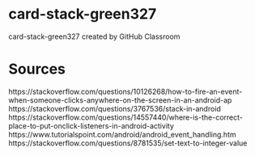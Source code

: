 # card-stack-green327
card-stack-green327 created by GitHub Classroom

<h1>Sources</h1>
https://stackoverflow.com/questions/10126268/how-to-fire-an-event-when-someone-clicks-anywhere-on-the-screen-in-an-android-ap
https://stackoverflow.com/questions/3767536/stack-in-android
https://stackoverflow.com/questions/14557440/where-is-the-correct-place-to-put-onclick-listeners-in-android-activity
https://www.tutorialspoint.com/android/android_event_handling.htm
https://stackoverflow.com/questions/8781535/set-text-to-integer-value
